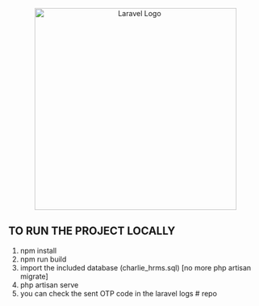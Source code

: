 <p align="center"><a href="https://laravel.com" target="_blank"><img src="https://raw.githubusercontent.com/laravel/art/master/logo-lockup/5%20SVG/2%20CMYK/1%20Full%20Color/laravel-logolockup-cmyk-red.svg" width="400" alt="Laravel Logo"></a></p>


## TO RUN THE PROJECT LOCALLY

1. npm install
2. npm run build
3. import the included database (charlie_hrms.sql) [no more php artisan migrate]
4. php artisan serve
5. you can check the sent OTP code in the laravel logs
#   r e p o  
 
